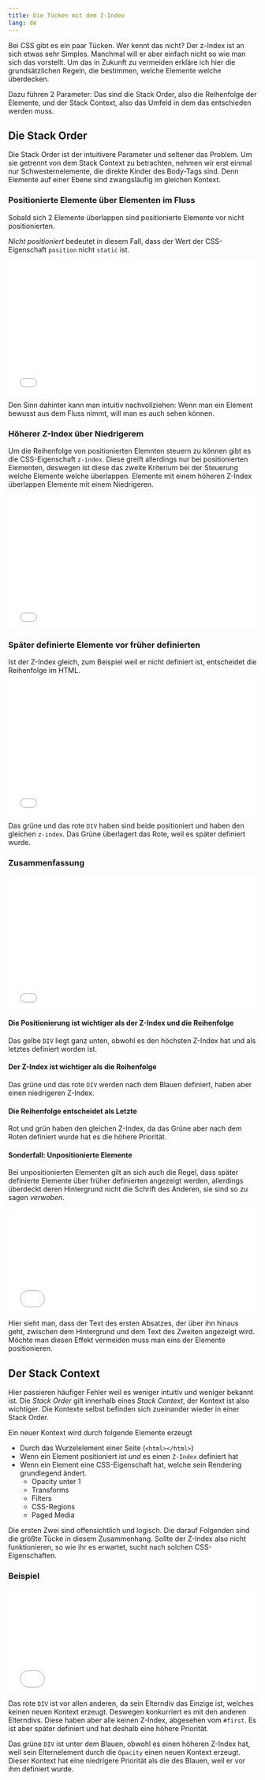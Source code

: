 ```yaml
---
title: Die Tücken mit dem Z-Index
lang: de
---
```


Bei CSS gibt es ein paar Tücken. Wer kennt das nicht? Der z-Index ist an sich etwas sehr Simples. Manchmal will er aber einfach nicht so wie man sich das vorstellt. Um das in Zukunft zu vermeiden erkläre ich hier die grundsätzlichen Regeln, die bestimmen, welche Elemente welche überdecken.

Dazu führen 2 Parameter: Das sind die Stack Order, also die Reihenfolge der Elemente, und der Stack Context, also das Umfeld in dem das entschieden werden muss.

## Die Stack Order

Die Stack Order ist der intuitivere Parameter und seltener das Problem. Um sie getrennt von dem Stack Context zu betrachten, nehmen wir erst einmal nur Schwesternelemente, die direkte Kinder des Body-Tags sind. Denn Elemente auf einer Ebene sind zwangsläufig im gleichen Kontext.

### Positionierte Elemente über Elementen im Fluss

Sobald sich 2 Elemente überlappen sind positionierte Elemente vor nicht positionierten.

*Nicht positioniert* bedeutet in diesem Fall, dass der Wert der CSS-Eigenschaft `position` nicht `static` ist.

<iframe width="100%" height="270" src="//jsfiddle.net/fvosberg/983w12gg/1/embedded/result,html,css/" allowfullscreen="allowfullscreen" frameborder="0"></iframe>

Den Sinn dahinter kann man intuitiv nachvollziehen: Wenn man ein Element bewusst aus dem Fluss nimmt, will man es auch sehen können.

### Höherer Z-Index über Niedrigerem

Um die Reihenfolge von positionierten Elemnten steuern zu können gibt es die CSS-Eigenschaft `z-index`. Diese greift allerdings nur bei positionierten Elementen, deswegen ist diese das zweite Kriterium bei der Steuerung welche Elemente welche überlappen. Elemente mit einem höheren Z-Index überlappen Elemente mit einem Niedrigeren.

<iframe width="100%" height="270" src="//jsfiddle.net/fvosberg/983w12gg/2/embedded/result,html,css/" allowfullscreen="allowfullscreen" frameborder="0"></iframe>

### Später definierte Elemente vor früher definierten

Ist der Z-Index gleich, zum Beispiel weil er nicht definiert ist, entscheidet die Reihenfolge im HTML.

<iframe width="100%" height="270" src="//jsfiddle.net/fvosberg/983w12gg/7/embedded/result,html,css/" allowfullscreen="allowfullscreen" frameborder="0"></iframe>

Das grüne und das rote `DIV` haben sind beide positioniert und haben den gleichen `z-index`. Das Grüne überlagert das Rote, weil es später definiert wurde.

### Zusammenfassung

<iframe width="100%" height="270" src="//jsfiddle.net/fvosberg/983w12gg/5/embedded/result,html,css/" allowfullscreen="allowfullscreen" frameborder="0"></iframe>

#### Die Positionierung ist wichtiger als der Z-Index und die Reihenfolge

Das gelbe `DIV` liegt ganz unten, obwohl es den höchsten Z-Index hat und als letztes definiert worden ist.

#### Der Z-Index ist wichtiger als die Reihenfolge

Das grüne und das rote `DIV` werden nach dem Blauen definiert, haben aber einen niedrigeren Z-Index.

#### Die Reihenfolge entscheidet als Letzte

Rot und grün haben den gleichen Z-Index, da das Grüne aber nach dem Roten definiert wurde hat es die höhere Priorität.

#### Sonderfall: Unpositionierte Elemente

Bei unpositionierten Elementen gilt an sich auch die Regel, dass später definierte Elemente über früher definierten angezeigt werden, allerdings überdeckt deren Hintergrund nicht die Schrift des Anderen, sie sind so zu sagen *verwoben*.

<iframe width="100%" height="210" src="//jsfiddle.net/fvosberg/2erg45fd/2/embedded/result,html,css/" allowfullscreen="allowfullscreen" frameborder="0"></iframe>

Hier sieht man, dass der Text des ersten Absatzes, der über ihn hinaus geht, zwischen dem Hintergrund und dem Text des Zweiten angezeigt wird. Möchte man diesen Effekt vermeiden muss man eins der Elemente positionieren.

## Der Stack Context

Hier passieren häufiger Fehler weil es weniger intuitiv und weniger bekannt ist. Die *Stack Order* gilt innerhalb eines *Stack Context*, der Kontext ist also wichtiger. Die Kontexte selbst befinden sich zueinander wieder in einer Stack Order.

Ein neuer Kontext wird durch folgende Elemente erzeugt

* Durch das Wurzelelement einer Seite (`<html></html>`)
* Wenn ein Element positioniert ist *und* es einen `Z-Index` definiert hat
* Wenn ein Element eine CSS-Eigenschaft hat, welche sein Rendering grundlegend ändert.
    * Opacity unter 1
    * Transforms
    * Filters
    * CSS-Regions
    * Paged Media

Die ersten Zwei sind offensichtlich und logisch. Die darauf Folgenden sind die größte Tücke in diesem Zusammenhang. Sollte der Z-Index also nicht funktionieren, so wie ihr es erwartet, sucht nach solchen CSS-Eigenschaften.

### Beispiel

<iframe width="100%" height="210" src="//jsfiddle.net/fvosberg/c4gbLo07/embedded/result,html,css/" allowfullscreen="allowfullscreen" frameborder="0"></iframe>

Das rote `DIV` ist vor allen anderen, da sein Elterndiv das Einzige ist, welches keinen neuen Kontext erzeugt. Deswegen konkurriert es mit den anderen Elterndivs. Diese haben aber alle keinen Z-Index, abgesehen vom `#first`. Es ist aber später definiert und hat deshalb eine höhere Priorität.

Das grüne `DIV` ist unter dem Blauen, obwohl es einen höheren Z-Index hat, weil sein Elternelement durch die `Opacity` einen neuen Kontext erzeugt. Dieser Kontext hat eine niedrigere Priorität als die des Blauen, weil er vor ihm definiert wurde.
